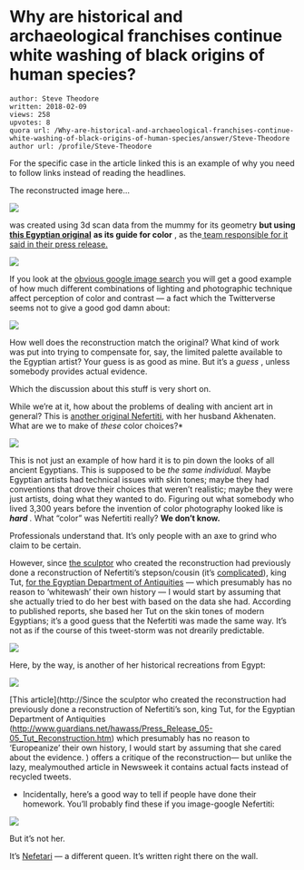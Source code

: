 # Why are historical and archaeological franchises continue white washing of black origins of human species?

	author: Steve Theodore
	written: 2018-02-09
	views: 258
	upvotes: 8
	quora url: /Why-are-historical-and-archaeological-franchises-continue-white-washing-of-black-origins-of-human-species/answer/Steve-Theodore
	author url: /profile/Steve-Theodore


For the specific case in the article linked this is an example of why you need to follow links instead of reading the headlines.

The reconstructed image here…

![](https://qph.fs.quoracdn.net/main-qimg-fd3f9ac806fb73a026959c34079e8f23)

was created using 3d scan data from the mummy for its geometry __but using__ __[this Egyptian original](https://en.wikipedia.org/wiki/Nefertiti_Bust)__ __as its guide for color__ , as the[ team responsible for it said in their press release.](https://www.prnewswire.com/news-releases/could-this-be-the-face-of-nefertiti-300593330.html)

![](https://qph.fs.quoracdn.net/main-qimg-96773f80518bf5e7188391613a2b9eaa)

If you look at the [obvious google image search](https://www.google.com/search?biw=853&bih=484&tbm=isch&sa=1&ei=rU19Wo-TE8H25gLKuo2QAw&q=nefertiti+bust+berlin&oq=nefertiti+bust+berlin&gs_l=psy-ab.3...24563.25640.0.25904.0.0.0.0.0.0.0.0..0.0....0...1c.1.64.psy-ab..0.0.0....0.y5v7wXNJUxw#imgrc=3n4yL7aJOYhiUM:) you will get a good example of how much different combinations of lighting and photographic technique affect perception of color and contrast — a fact which the Twitterverse seems not to give a good god damn about:

![](https://qph.fs.quoracdn.net/main-qimg-5344dd6c6d54ad213c40f16fb90126db)

How well does the reconstruction match the original? What kind of work was put into trying to compensate for, say, the limited palette available to the Egyptian artist? Your guess is as good as mine. But it’s a _guess_ , unless somebody provides actual evidence.

Which the discussion about this stuff is very short on.

While we’re at it, how about the problems of dealing with ancient art in general? This is [another original Nefertiti](https://www.louvre.fr/en/oeuvre-notices/akhenaton-and-nefertiti), with her husband Akhenaten. What are we to make of _these_  color choices?*

![](https://qph.fs.quoracdn.net/main-qimg-da109d52b92e9dc07d49871f3f0d6bac)

This is not just an example of how hard it is to pin down the looks of all ancient Egyptians. This is supposed to be _the_  _same individual._ Maybe Egyptian artists had technical issues with skin tones; maybe they had conventions that drove their choices that weren’t realistic; maybe they were just artists, doing what they wanted to do. Figuring out what somebody who lived 3,300 years before the invention of color photography looked like is ___hard___ _._ What “color” was Nefertiti really? __We don’t know.__ 

Professionals understand that. It’s only people with an axe to grind who claim to be certain.

However, since [the sculptor](http://www.daynes.com/en/hominids-reconstructions.html) who created the reconstruction had previously done a reconstruction of Nefertiti’s stepson/cousin (it’s [complicated](https://en.wikipedia.org/wiki/Tutankhamun)), king Tut, [for the Egyptian Department of Antiquities](http://www.guardians.net/hawass/Press_Release_05-05_Tut_Reconstruction.htm) — which presumably has no reason to ‘whitewash’ their own history — I would start by assuming that she actually tried to do her best with based on the data she had. According to published reports, she based her Tut on the skin tones of modern Egyptians; it’s a good guess that the Nefertiti was made the same way. It’s not as if the course of this tweet-storm was not drearily predictable.

![](https://qph.fs.quoracdn.net/main-qimg-f98b7ecbad850f803ff9eaa358c3c6ac-c)

Here, by the way, is another of her historical recreations from Egypt:

![](https://qph.fs.quoracdn.net/main-qimg-4695396c7bc4cd3494c08c2f79ec6681)

[This article](http://Since the sculptor who created the reconstruction had previously done a reconstruction of Nefertiti’s son, king Tut, for the Egyptian Department of Antiquities (http://www.guardians.net/hawass/Press_Release_05-05_Tut_Reconstruction.htm) which presumably has no reason to ‘Europeanize’ their own history, I would start by assuming that she cared about the evidence. ) offers a critique of the reconstruction— but unlike the lazy, mealymouthed article in Newsweek it contains actual facts instead of recycled tweets.



* Incidentally, here’s a good way to tell if people have done their homework. You’ll probably find these if you image-google Nefertiti:

![](https://qph.fs.quoracdn.net/main-qimg-bc0c427bcfcd3f80f326dfe17b968359)

But it’s not her.

It’s [Nefetari](https://en.wikipedia.org/wiki/QV66) — a different queen. It’s written right there on the wall.

